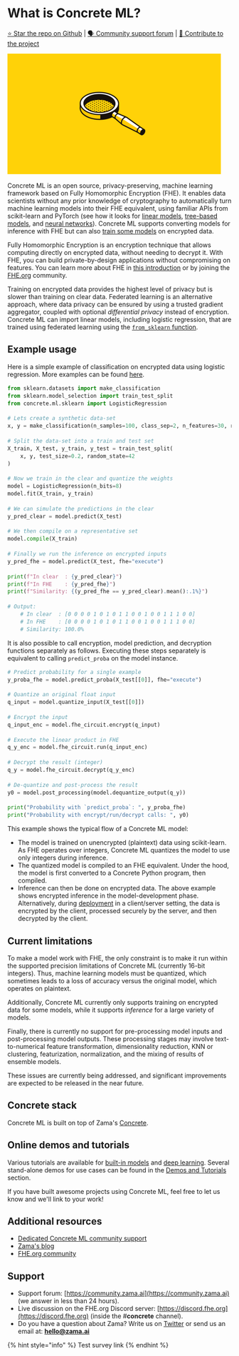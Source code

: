 # What is Concrete ML?

[⭐️ Star the repo on Github](https://github.com/zama-ai/concrete-ml) | [🗣 Community support forum](https://community.zama.ai/c/concrete-ml/8) | [📁 Contribute to the project](developer-guide/contributing.md)

![](.gitbook/assets/3.png)

Concrete ML is an open source, privacy-preserving, machine learning framework based on Fully Homomorphic Encryption (FHE). It enables data scientists without any prior knowledge of cryptography to automatically turn machine learning models into their FHE equivalent, using familiar APIs from scikit-learn and PyTorch (see how it looks for [linear models](built-in-models/linear.md), [tree-based models](built-in-models/tree.md), and [neural networks](built-in-models/neural-networks.md)). Concrete ML supports converting models for inference with FHE but can also [train some models](built-in-models/training.md) on encrypted data.

Fully Homomorphic Encryption is an encryption technique that allows computing directly on encrypted data, without needing to decrypt it. With FHE, you can build private-by-design applications without compromising on features. You can learn more about FHE in [this introduction](https://www.zama.ai/post/tfhe-deep-dive-part-1) or by joining the [FHE.org](https://fhe.org) community.

Training on encrypted data provides the highest level of privacy but is slower than training on clear data. Federated learning is an alternative approach, where data privacy can be ensured by using a trusted gradient aggregator, coupled with optional _differential privacy_ instead of encryption. Concrete ML can import linear models, including logistic regression, that are trained using federated learning using the [`from_sklearn` function](built-in-models/linear.md#pre-trained-models).

## Example usage

Here is a simple example of classification on encrypted data using logistic regression. More examples can be found [here](built-in-models/ml\_examples.md).

```python
from sklearn.datasets import make_classification
from sklearn.model_selection import train_test_split
from concrete.ml.sklearn import LogisticRegression

# Lets create a synthetic data-set
x, y = make_classification(n_samples=100, class_sep=2, n_features=30, random_state=42)

# Split the data-set into a train and test set
X_train, X_test, y_train, y_test = train_test_split(
    x, y, test_size=0.2, random_state=42
)

# Now we train in the clear and quantize the weights
model = LogisticRegression(n_bits=8)
model.fit(X_train, y_train)

# We can simulate the predictions in the clear
y_pred_clear = model.predict(X_test)

# We then compile on a representative set
model.compile(X_train)

# Finally we run the inference on encrypted inputs
y_pred_fhe = model.predict(X_test, fhe="execute")

print(f"In clear  : {y_pred_clear}")
print(f"In FHE    : {y_pred_fhe}")
print(f"Similarity: {(y_pred_fhe == y_pred_clear).mean():.1%}")

# Output:
    # In clear  : [0 0 0 0 1 0 1 0 1 1 0 0 1 0 0 1 1 1 0 0]
    # In FHE    : [0 0 0 0 1 0 1 0 1 1 0 0 1 0 0 1 1 1 0 0]
    # Similarity: 100.0%
```

It is also possible to call encryption, model prediction, and decryption functions separately as follows. Executing these steps separately is equivalent to calling `predict_proba` on the model instance.

```python
# Predict probability for a single example
y_proba_fhe = model.predict_proba(X_test[[0]], fhe="execute")

# Quantize an original float input
q_input = model.quantize_input(X_test[[0]])

# Encrypt the input
q_input_enc = model.fhe_circuit.encrypt(q_input)

# Execute the linear product in FHE 
q_y_enc = model.fhe_circuit.run(q_input_enc)

# Decrypt the result (integer)
q_y = model.fhe_circuit.decrypt(q_y_enc)

# De-quantize and post-process the result
y0 = model.post_processing(model.dequantize_output(q_y))

print("Probability with `predict_proba`: ", y_proba_fhe)
print("Probability with encrypt/run/decrypt calls: ", y0)
```

This example shows the typical flow of a Concrete ML model:

* The model is trained on unencrypted (plaintext) data using scikit-learn. As FHE operates over integers, Concrete ML quantizes the model to use only integers during inference.
* The quantized model is compiled to an FHE equivalent. Under the hood, the model is first converted to a Concrete Python program, then compiled.
* Inference can then be done on encrypted data. The above example shows encrypted inference in the model-development phase. Alternatively, during [deployment](getting-started/cloud.md) in a client/server setting, the data is encrypted by the client, processed securely by the server, and then decrypted by the client.

## Current limitations

To make a model work with FHE, the only constraint is to make it run within the supported precision limitations of Concrete ML (currently 16-bit integers). Thus, machine learning models must be quantized, which sometimes leads to a loss of accuracy versus the original model, which operates on plaintext.

Additionally, Concrete ML currently only supports training on encrypted data for some models, while it supports _inference_ for a large variety of models.

Finally, there is currently no support for pre-processing model inputs and post-processing model outputs. These processing stages may involve text-to-numerical feature transformation, dimensionality reduction, KNN or clustering, featurization, normalization, and the mixing of results of ensemble models.

These issues are currently being addressed, and significant improvements are expected to be released in the near future.

## Concrete stack

Concrete ML is built on top of Zama's [Concrete](https://github.com/zama-ai/concrete).

## Online demos and tutorials

Various tutorials are available for [built-in models](built-in-models/ml\_examples.md) and [deep learning](deep-learning/examples.md). Several stand-alone demos for use cases can be found in the [Demos and Tutorials](getting-started/showcase.md) section.

If you have built awesome projects using Concrete ML, feel free to let us know and we'll link to your work!

## Additional resources

* [Dedicated Concrete ML community support](https://community.zama.ai/c/concrete-ml/8)
* [Zama's blog](https://www.zama.ai/blog)
* [FHE.org community](https://fhe.org)

## Support

* Support forum: [https://community.zama.ai](https://community.zama.ai) (we answer in less than 24 hours).
* Live discussion on the FHE.org Discord server: [https://discord.fhe.org](https://discord.fhe.org) (inside the #**concrete** channel).
* Do you have a question about Zama? Write us on [Twitter](https://twitter.com/zama\_fhe) or send us an email at: **hello@zama.ai**

{% hint style="info" %}
Test survey link
{% endhint %}

